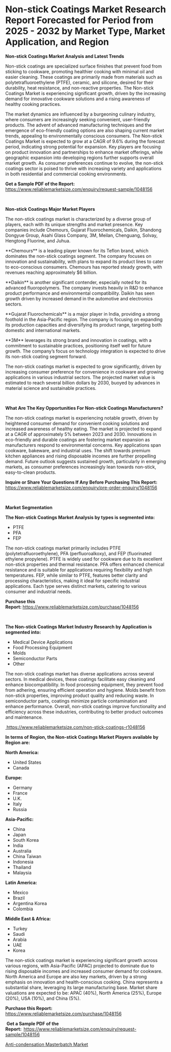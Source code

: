 <p><h1>Non-stick Coatings Market Research Report Forecasted for Period from 2025 -  2032 by Market Type, Market Application, and Region</h1></p><p><strong>Non-stick Coatings Market Analysis and Latest Trends</strong></p>
<p><p>Non-stick coatings are specialized surface finishes that prevent food from sticking to cookware, promoting healthier cooking with minimal oil and easier cleaning. These coatings are primarily made from materials such as polytetrafluoroethylene (PTFE), ceramic, and silicone, desired for their durability, heat resistance, and non-reactive properties. The Non-stick Coatings Market is experiencing significant growth, driven by the increasing demand for innovative cookware solutions and a rising awareness of healthy cooking practices. </p><p>The market dynamics are influenced by a burgeoning culinary industry, where consumers are increasingly seeking convenient, user-friendly products. The advent of advanced manufacturing techniques and the emergence of eco-friendly coating options are also shaping current market trends, appealing to environmentally conscious consumers. The Non-stick Coatings Market is expected to grow at a CAGR of 9.6% during the forecast period, indicating strong potential for expansion. Key players are focusing on product innovation and partnerships to enhance market offerings, while geographic expansion into developing regions further supports overall market growth. As consumer preferences continue to evolve, the non-stick coatings sector is poised to thrive with increasing variety and applications in both residential and commercial cooking environments.</p></p>
<p><strong>Get a Sample PDF of the Report:&nbsp;</strong> <a href="https://www.reliablemarketsize.com/enquiry/request-sample/1048156?utm_campaign=973&utm_medium=2&utm_source=Github&utm_content=ia&utm_term=10012025&utm_id=non-stick-coatings">https://www.reliablemarketsize.com/enquiry/request-sample/1048156</a></p>
<p>&nbsp;</p>
<p><strong>Non-stick Coatings Major Market Players</strong></p>
<p><p>The non-stick coatings market is characterized by a diverse group of players, each with its unique strengths and market presence. Key companies include Chemours, Gujarat Fluorochemicals, Daikin, Shandong Dongyue Group, Asahi Glass Company, 3M, Meilan, Chenguang, Solvay, Hengtong Fluorine, and Juhua.</p><p>**Chemours** is a leading player known for its Teflon brand, which dominates the non-stick coatings segment. The company focuses on innovation and sustainability, with plans to expand its product lines to cater to eco-conscious consumers. Chemours has reported steady growth, with revenues reaching approximately $6 billion.</p><p>**Daikin** is another significant contender, especially noted for its advanced fluoropolymers. The company invests heavily in R&D to enhance product performance and environmental compatibility. Daikin has seen growth driven by increased demand in the automotive and electronics sectors.</p><p>**Gujarat Fluorochemicals** is a major player in India, providing a strong foothold in the Asia-Pacific region. The company is focusing on expanding its production capacities and diversifying its product range, targeting both domestic and international markets. </p><p>**3M** leverages its strong brand and innovation in coatings, with a commitment to sustainable practices, positioning itself well for future growth. The company’s focus on technology integration is expected to drive its non-stick coating segment forward.</p><p>The non-stick coatings market is expected to grow significantly, driven by increasing consumer preference for convenience in cookware and growing applications in various industrial sectors. The projected market value is estimated to reach several billion dollars by 2030, buoyed by advances in material science and sustainable practices.</p></p>
<p>&nbsp;</p>
<p><strong>What Are The Key Opportunities For Non-stick Coatings Manufacturers?</strong></p>
<p><p>The non-stick coatings market is experiencing notable growth, driven by heightened consumer demand for convenient cooking solutions and increased awareness of healthy eating. The market is projected to expand at a CAGR of approximately 5% between 2023 and 2030. Innovations in eco-friendly and durable coatings are fostering market expansion as manufacturers respond to environmental concerns. Key applications span cookware, bakeware, and industrial uses. The shift towards premium kitchen appliances and rising disposable incomes are further propelling demand. Future outlook suggests sustained growth, particularly in emerging markets, as consumer preferences increasingly lean towards non-stick, easy-to-clean products.</p></p>
<p><strong>Inquire or Share Your Questions If Any Before Purchasing This Report:</strong> <a href="https://www.reliablemarketsize.com/enquiry/pre-order-enquiry/1048156?utm_campaign=973&utm_medium=2&utm_source=Github&utm_content=ia&utm_term=10012025&utm_id=non-stick-coatings">https://www.reliablemarketsize.com/enquiry/pre-order-enquiry/1048156</a></p>
<p>&nbsp;</p>
<p><strong>Market Segmentation</strong></p>
<p><strong>The Non-stick Coatings Market Analysis by types is segmented into:</strong></p>
<p><ul><li>PTFE</li><li>PFA</li><li>FEP</li></ul></p>
<p><p>The non-stick coatings market primarily includes PTFE (polytetrafluoroethylene), PFA (perfluoroalkoxy), and FEP (fluorinated ethylene propylene). PTFE is widely used for cookware due to its excellent non-stick properties and thermal resistance. PFA offers enhanced chemical resistance and is suitable for applications requiring flexibility and high temperatures. FEP, while similar to PTFE, features better clarity and processing characteristics, making it ideal for specific industrial applications. Each type serves distinct markets, catering to various consumer and industrial needs.</p></p>
<p><strong>Purchase this Report:&nbsp;</strong><a href="https://www.reliablemarketsize.com/purchase/1048156?utm_campaign=973&utm_medium=2&utm_source=Github&utm_content=ia&utm_term=10012025&utm_id=non-stick-coatings">https://www.reliablemarketsize.com/purchase/1048156</a></p>
<p>&nbsp;</p>
<p><strong>The Non-stick Coatings Market Industry Research by Application is segmented into:</strong></p>
<p><ul><li>Medical Device Applications</li><li>Food Processing Equipment</li><li>Molds</li><li>Semiconductor Parts</li><li>Other</li></ul></p>
<p><p>The non-stick coatings market has diverse applications across several sectors. In medical devices, these coatings facilitate easy cleaning and enhance biocompatibility. In food processing equipment, they prevent food from adhering, ensuring efficient operation and hygiene. Molds benefit from non-stick properties, improving product quality and reducing waste. In semiconductor parts, coatings minimize particle contamination and enhance performance. Overall, non-stick coatings improve functionality and efficiency across these industries, contributing to better product outcomes and maintenance.</p></p>
<p><a href="https://www.reliablemarketsize.com/non-stick-coatings-r1048156?utm_campaign=973&utm_medium=2&utm_source=Github&utm_content=ia&utm_term=10012025&utm_id=non-stick-coatings">&nbsp;https://www.reliablemarketsize.com/non-stick-coatings-r1048156</a></p>
<p><strong>In terms of Region, the Non-stick Coatings Market Players available by Region are:</strong></p>
<p>
    <p> <strong> North America: </strong>
        <ul>
            <li>United States</li>
            <li>Canada</li>
        </ul>
        </p> 
    <p> <strong> Europe: </strong>
        <ul>
            <li>Germany</li>
            <li>France</li>
            <li>U.K.</li>
            <li>Italy</li>
            <li>Russia</li>
        </ul>
        </p> 
    <p> <strong> Asia-Pacific: </strong>
        <ul>
            <li>China</li>
            <li>Japan</li>
            <li>South Korea</li>
            <li>India</li>
            <li>Australia</li>
            <li>China Taiwan</li>
            <li>Indonesia</li>
            <li>Thailand</li>
            <li>Malaysia</li>
        </ul>
        </p> 
    <p> <strong> Latin America: </strong>
        <ul>
            <li>Mexico</li>
            <li>Brazil</li>
            <li>Argentina Korea</li>
            <li>Colombia</li>
        </ul>
        </p> 
    <p> <strong> Middle East & Africa: </strong>
        <ul>
            <li>Turkey</li>
            <li>Saudi</li>
            <li>Arabia</li>
            <li>UAE</li>
            <li>Korea</li>
        </ul>
    </p>
    </p>
<p><p>The non-stick coatings market is experiencing significant growth across various regions, with Asia-Pacific (APAC) projected to dominate due to rising disposable incomes and increased consumer demand for cookware. North America and Europe are also key markets, driven by a strong emphasis on innovation and health-conscious cooking. China represents a substantial share, leveraging its large manufacturing base. Market share valuations are expected to be: APAC (40%), North America (25%), Europe (20%), USA (10%), and China (5%).</p></p>
<p><strong>Purchase this Report: </strong><a href="https://www.reliablemarketsize.com/purchase/1048156?utm_campaign=973&utm_medium=2&utm_source=Github&utm_content=ia&utm_term=10012025&utm_id=non-stick-coatings">https://www.reliablemarketsize.com/purchase/1048156</a></p>
<p>&nbsp;<strong>Get a Sample PDF of the Report:&nbsp;&nbsp;</strong><a href="https://www.reliablemarketsize.com/enquiry/request-sample/1048156?utm_campaign=973&utm_medium=2&utm_source=Github&utm_content=ia&utm_term=10012025&utm_id=non-stick-coatings">https://www.reliablemarketsize.com/enquiry/request-sample/1048156</a></p>
<p><strong></strong></p>
<p><p><a href="https://github.com/castoriffic/Market-Research-Report-List-5/blob/main/anti-condensation-masterbatch-market.md?utm_campaign=973&utm_medium=2&utm_source=Github&utm_content=ia&utm_term=10012025&utm_id=non-stick-coatings">Anti-condensation Masterbatch Market</a></p></p>